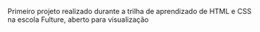Primeiro projeto realizado durante a trilha de aprendizado de HTML e CSS na escola Fulture, aberto para visualização

